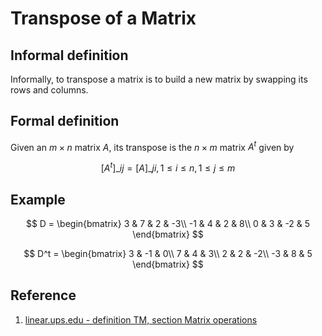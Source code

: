 # Transpose of a Matrix

## Informal definition

Informally, to transpose a matrix is to build a new matrix by swapping its rows and columns.

## Formal definition

Given an $m \times n$ matrix $A$, its transpose is the $n \times m$ matrix $A^t$ given by

$$
[A^t]\_{ij} = [A]\_{ji}, 1 \leq i \leq n, 1 \leq j \leq m
$$

## Example

$$
D =
\begin{bmatrix}
    3 & 7 & 2 & -3\\
    -1 & 4 & 2 & 8\\
    0 & 3 & -2 & 5
\end{bmatrix}
$$

$$
D^t =
\begin{bmatrix}
    3 & -1 & 0\\
    7 & 4 & 3\\
    2 & 2 & -2\\
    -3 & 8 & 5
\end{bmatrix}
$$

## Reference

1. [linear.ups.edu - definition TM, section Matrix operations](http://linear.ups.edu/html/section-MO.html)